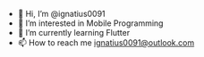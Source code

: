 - 👋 Hi, I’m @ignatius0091
- 👀 I’m interested in Mobile Programming
- 🌱 I’m currently learning Flutter
- 📫 How to reach me ignatius0091@outlook.com

<!---
ignatius0091/ignatius0091 is a ✨ special ✨ repository because its `README.md` (this file) appears on your GitHub profile.
You can click the Preview link to take a look at your changes.
--->
